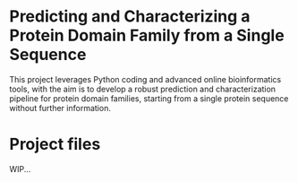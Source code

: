 # Predicting and Characterizing a Protein Domain Family from a Single Sequence

This project leverages Python coding and advanced online bioinformatics tools, with the aim is to develop a robust prediction and characterization pipeline for protein domain families, starting from a single protein sequence without further information.

# Project files
WIP...